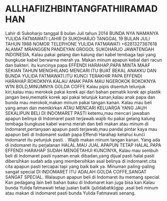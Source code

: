# ALLHAFIIZHBINTANGFATHIIRAMADHAN
Lahir di Sukoharjo tanggal 8 bulan Juli tahun 2014 BUNDA NYA NAMANYA YULIDA FATMAWATI LAHIR DI SUKOHARJO TANGGAL 19 BULAN JULI TAHUN 1988 NOMOR TELEPHONE YULIDA FATMAWATI +6281327367618
ALAMAT MRANGGEN PANDEYAN GROGOL SUKOHARJO JAWATENGAH INDONESIA,
Kalau pakai gelang dan kalung dari kabel tembaga tapi yang bungkuse kabel berwarna merah ya.
Makan minum apapun kebal dari racun dan bakteri.
itu kuncinya papa EFFENDI HARAHAP,PAPA MINTA MAAF SEKIAN TAHUN MENGHILANG MENCARI ITU BUAT BEKAL ANAKKU DAN BUNDA YULIDA FATMAWATI.ITU KUNCI TERAKHIR PAPA EFFENDI HARAHAP.ROKOKNYA KALAU ANAK PAPA MAU NGEROKOK ROKOKNYA W1N BOLD,MINUMNYA GOLDA COFFE 
Kalau pipis disentuh telunjuk kiri,kalau mau merokok pakai korek api dari bahan pematik korek api plastik jangan besi,mematik korek api pakai telunjuk kanan,kalau anak papa dan bunda mau merokok,makan minum pakai tangan kanan.
Kalau mau beli yang aman dan memikirkan ATAU MENCARI KELUARGA YANG JAUH SEKALIPUN BELI DI INDOMARET PASTI ketemu,mau mencari jawaban apapun belinya di Indomaret pasti terjawab.wajib itu pakai gelang kalung tembaga bungkuse kabel warna merah dan beli makan atau minum di Indomaret,pertanyaan apapun pasti terjawab,mau pandai pintar kaya mau apapun beli di Indomaret sudah papa Effendi Harahap ketahui kunci Indomaret itu petunjuk pasti. .
Wajib makan minum tangan kanan.
Yang ada di indomaret itu perjalanan HALAL.MAU JUAL APAPUN TETAP HALAL.PAPA EFFENDI HARAHAP SUDAH MENGETAHUI KUNCINYA,
Kalau mau sembuh beli di Indomaret pasti nyaman enak dibadan,yang dijual pasti halal pasti dibersihkan sudah ada yang membersihkan asal belinya di indomaret.cita cita apapun pasti tercapai tapi yang baik baik ya.
Minuman paling-paling sangat special DI INDOMARET ITU ADALAH GOLDA COFFE,SANGAT SANGAT SPECIAL.
Walaupun apapun beli di Indomaret itu memang special.
Kan pedagang lain beli bahan baku di Indomaret kan juga bisa kan.Kalau bunda Yulida fatmawati tetap jualan batik (julidabatik)gpp ,asal beli minum atau makan di indomaret pasti bunda Yulida Fatmawati senang.
